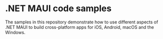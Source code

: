# .NET MAUI code samples

The samples in this repository demonstrate how to use different aspects of .NET MAUI to build cross-platform apps for iOS, Android, macOS and the Windows. 